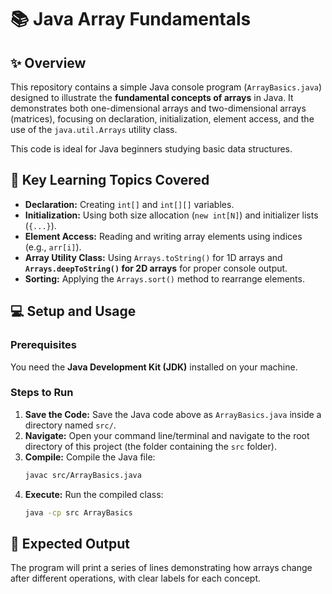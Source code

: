 # 📚 Java Array Fundamentals

## ✨ Overview
This repository contains a simple Java console program (`ArrayBasics.java`) designed to illustrate the **fundamental concepts of arrays** in Java. It demonstrates both one-dimensional arrays and two-dimensional arrays (matrices), focusing on declaration, initialization, element access, and the use of the `java.util.Arrays` utility class.

This code is ideal for Java beginners studying basic data structures.

## 🚀 Key Learning Topics Covered

* **Declaration:** Creating `int[]` and `int[][]` variables.
* **Initialization:** Using both size allocation (`new int[N]`) and initializer lists (`{...}`).
* **Element Access:** Reading and writing array elements using indices (e.g., `arr[i]`).
* **Array Utility Class:** Using `Arrays.toString()` for 1D arrays and **`Arrays.deepToString()` for 2D arrays** for proper console output.
* **Sorting:** Applying the `Arrays.sort()` method to rearrange elements.

## 💻 Setup and Usage

### **Prerequisites**
You need the **Java Development Kit (JDK)** installed on your machine.

### **Steps to Run**

1.  **Save the Code:** Save the Java code above as `ArrayBasics.java` inside a directory named `src/`.
2.  **Navigate:** Open your command line/terminal and navigate to the root directory of this project (the folder containing the `src` folder).
3.  **Compile:** Compile the Java file:
    ```bash
    javac src/ArrayBasics.java
    ```
4.  **Execute:** Run the compiled class:
    ```bash
    java -cp src ArrayBasics
    ```

## 🧪 Expected Output

The program will print a series of lines demonstrating how arrays change after different operations, with clear labels for each concept.
